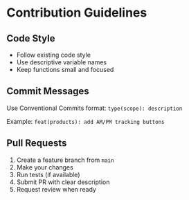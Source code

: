 # Contribution Guidelines

## Code Style
- Follow existing code style
- Use descriptive variable names
- Keep functions small and focused

## Commit Messages
Use Conventional Commits format:
`type(scope): description`

Example:
`feat(products): add AM/PM tracking buttons`

## Pull Requests
1. Create a feature branch from `main`
2. Make your changes
3. Run tests (if available)
4. Submit PR with clear description
5. Request review when ready
